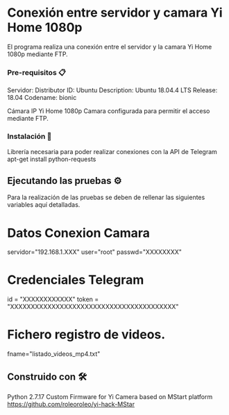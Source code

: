 # Conexión entre servidor y camara Yi Home 1080p

El programa realiza una conexión entre el servidor y la camara Yi Home 1080p mediante FTP.

### Pre-requisitos 📋

Servidor:
Distributor ID:	Ubuntu
Description:	Ubuntu 18.04.4 LTS
Release:	18.04
Codename:	bionic

Cámara IP Yi Home 1080p
Camara configurada para permitir el acceso mediante FTP.

### Instalación 🔧

Librería necesaria para poder realizar conexiones con la API de Telegram
apt-get install python-requests


## Ejecutando las pruebas ⚙️

Para la realización de las pruebas se deben de rellenar las siguientes variables aquí detalladas.
# Datos Conexion Camara
servidor="192.168.1.XXX"
user="root"
passwd="XXXXXXXX"
# Credenciales Telegram
id = "XXXXXXXXXXXX"
token = "XXXXXXXXXXXXXXXXXXXXXXXXXXXXXXXXXXXXXXXX"
# Fichero registro de videos.
fname="listado_videos_mp4.txt"

## Construido con 🛠️

Python 2.7.17
Custom Firmware for Yi Camera based on MStart platform https://github.com/roleoroleo/yi-hack-MStar